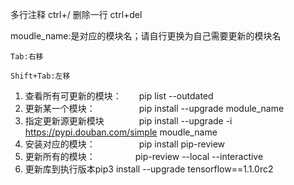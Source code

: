多行注释 ctrl+/
删除一行 ctrl+del

moudle_name:是对应的模块名；请自行更换为自己需要更新的模块名

    Tab:右移
    
    Shift+Tab:左移

1. 查看所有可更新的模块：　　pip list --outdated
2. 更新某一个模块：　　　　　pip install --upgrade module_name
3. 指定更新源更新模块　　　　pip install --upgrade -i https://pypi.douban.com/simple moudle_name
4. 安装对应的模块：　　　　　pip install pip-review
5. 更新所有的模块： 　　　　  pip-review --local --interactive
6. 更新库到执行版本pip3 install --upgrade tensorflow==1.1.0rc2

